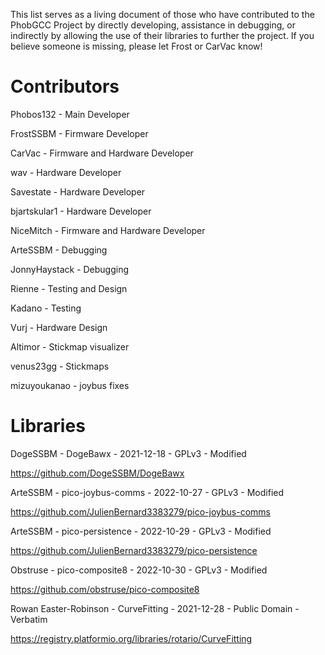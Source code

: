 This list serves as a living document of those who have contributed to the PhobGCC Project by directly developing, assistance in debugging, or indirectly by allowing the use of their libraries to further the project.
If you believe someone is missing, please let Frost or CarVac know!

# Contributors

Phobos132 - Main Developer

FrostSSBM - Firmware Developer

CarVac - Firmware and Hardware Developer

wav - Hardware Developer

Savestate - Hardware Developer

bjartskular1 - Hardware Developer

NiceMitch - Firmware and Hardware Developer

ArteSSBM - Debugging

JonnyHaystack - Debugging

Rienne - Testing and Design

Kadano - Testing

Vurj - Hardware Design

Altimor - Stickmap visualizer

venus23gg - Stickmaps

mizuyoukanao - joybus fixes

# Libraries

DogeSSBM - DogeBawx - 2021-12-18 - GPLv3 - Modified

https://github.com/DogeSSBM/DogeBawx

ArteSSBM - pico-joybus-comms - 2022-10-27 - GPLv3 - Modified

https://github.com/JulienBernard3383279/pico-joybus-comms

ArteSSBM - pico-persistence - 2022-10-29 - GPLv3 - Modified

https://github.com/JulienBernard3383279/pico-persistence

Obstruse - pico-composite8 - 2022-10-30 - GPLv3 - Modified

https://github.com/obstruse/pico-composite8

Rowan Easter-Robinson - CurveFitting - 2021-12-28 - Public Domain - Verbatim

https://registry.platformio.org/libraries/rotario/CurveFitting
